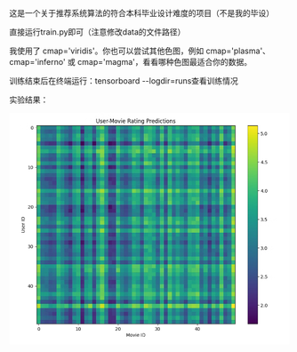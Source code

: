 这是一个关于推荐系统算法的符合本科毕业设计难度的项目（不是我的毕设）

直接运行train.py即可（注意修改data的文件路径）

我使用了 cmap='viridis'。你也可以尝试其他色图，例如 cmap='plasma'、cmap='inferno' 或 cmap='magma'，看看哪种色图最适合你的数据。

训练结束后在终端运行：tensorboard --logdir=runs查看训练情况

实验结果：

![image](https://github.com/longziyu/Intelligent-Recommendation-System-Algorithm/blob/main/predict.png)
